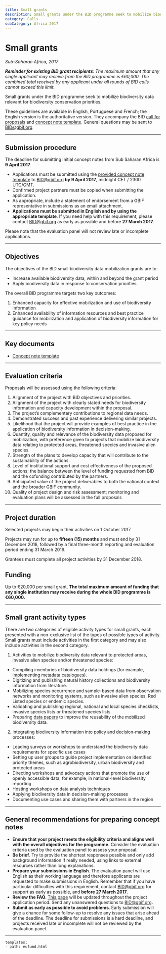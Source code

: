 ```yaml
---
title: Small grants
description: Small grants under the BID programme seek to mobilize biodiversity data relevant for biodiversity conservation priorities.
category: Calls
subCategory: Africa 2017
---
```

# Small grants

_Sub-Saharan Africa, 2017_

_**Reminder for existing BID grant recipients**: The maximum amount that any single applicant may receive from the BID programme is €60,000. The combined total received by any applicant under all rounds of BID calls cannot exceed this limit._

Small grants under the BID programme seek to mobilize biodiversity data relevant for biodiversity conservation priorities.

These guidelines are available in English, Portuguese and French; the English version is the authoritative version. They accompany the BID [call for proposals](http://www.gbif.org/newsroom/news/bid-africa-call-for-proposals-2017) and [concept note template](/raw/BID-Concept-Note-Template-Africa-2017.docx). General questions may be sent to [BID@gbif.org](mailto:BID@gbif.org).

<!-- toc -->
<!-- tocstop -->

-----------------------

## Submission procedure

The deadline for submitting initial concept notes from Sub Saharan Africa is **9 April 2017**.

+ Applications must be submitted using the [provided concept note template](/raw/BID-Concept-Note-Template-Africa-2017.docx) to [BID@gbif.org](mailto:BID@gbif.org) **by 9 April 2017**, midnight CET / 2300 UTC/GMT.
+ Confirmed project partners must be copied when submitting the application. 
+ As appropriate, include a statement of endorsement from a GBIF representative in submissions as an email attachment. 
+ **Applications must be submitted in English and by using the appropriate template**. If you need help with this requirement, please contact [BID@gbif.org](mailto:BID@gbif.org) as early as possible and before **27 March 2017**.

Please note that the evaluation panel will not review late or incomplete applications.

-----------------------

## Objectives

The objectives of the BID small biodiversity data mobilization grants are to:
+ Increase available biodiversity data, within and beyond the grant period
+ Apply biodiversity data in response to conservation priorities

The overall BID programme targets two key outcomes:
1. Enhanced capacity for effective mobilization and use of biodiversity information
2. Enhanced availability of information resources and best practice guidance for mobilization and application of biodiversity information for key policy needs
 
-----------------------

## Key documents

+ [Concept note template](/raw/BID-Concept-Note-Template-Africa-2017.docx)
 
-----------------------

## Evaluation criteria

Proposals will be assessed using the following criteria:

1. Alignment of the project with BID objectives and priorities.
2. Alignment of the project with clearly stated needs for biodiversity information and capacity development within the proposal.
3. The project’s complementary contributions to regional data needs.
4. Demonstrated success and past experience delivering similar projects.
5. Likelihood that the project will provide examples of best practice in the application of biodiversity information in decision-making.
6. Quantity, quality and relevance of the biodiversity data proposed for mobilization, with preference given to projects that mobilize biodiversity data relating to protected areas, threatened species and invasive alien species.
7. Strength of the plans to develop capacity that will contribute to the sustainability of the actions.
8. Level of institutional support and cost effectiveness of the proposed actions; the balance between the level of funding requested from BID and the cofunding contributed by the partners.
9. Anticipated value of the project deliverables to both the national context and the broader GBIF community.
10. Quality of project design and risk assessment; monitoring and evaluation plans will be assessed in the full proposals

-----------------------

## Project duration

Selected projects may begin their activities on 1 October 2017

Projects may run for up to **fifteen (15) months** and must end by 31 December 2018, followed by a final three-month reporting and evaluation period ending 31 March 2019. 

Grantees must complete all project activities by 31 December 2018.
 
## Funding

Up to €20,000 per small grant. **The total maximum amount of funding that any single institution may receive during the whole BID programme is €60,000.**
 
-----------------------

## Small grant activity types

There are two categories of eligible activity types for small grants, each presented with a non-exclusive list of the types of possible types of activity. Small grants must include activities in the first category and may also include activities in the second category.

1. Activities to mobilize biodiversity data relevant to protected areas, invasive alien species and/or threatened species:
+ Compiling inventories of biodiversity data holdings (for example, implementing metadata catalogues).
+ Digitizing and publishing natural history collections and biodiversity information from literature.
+ Mobilizing species occurrence and sample-based data from observation networks and monitoring systems, such as invasive alien species, Red Listed species or endemic species.
+ Validating and publishing regional, national and local species checklists, invasive species lists or threatened species lists.
+ Preparing [data papers](http://www.gbif.org/publishing-data/data-papers) to improve the reusability of the mobilized biodiversity data.

2. Integrating biodiversity information into policy and decision-making processes:
+ Leading surveys or workshops to understand the biodiversity data requirements for specific use cases
+ Setting up user groups to guide project implementation on identified priority themes, such as agrobiodiversity, urban biodiversity and protected areas
+ Directing workshops and advocacy actions that promote the use of openly accessible data, for example, in national-level biodiversity reporting
+ Hosting workshops on data analysis techniques
+ Applying biodiversity data in decision-making processes
+ Documenting use cases and sharing them with partners in the region  

-----------

## General recommendations for preparing concept notes

+ **Ensure that your project meets the eligibility criteria and aligns well with the overall objectives for the programme**. Consider the evaluation criteria used by the evaluation panel to assess your proposal.
+ **Be brief**. Try to provide the shortest responses possible and only add background information if really needed, using links to external resources rather than long explanations.
+ **Prepare your submissions in English**. The evaluation panel will use English as their working language and therefore applicants are requested to make submissions in English. Remember that if you have particular difficulties with this requirement, contact [BID@gbif.org](mailto:BID@gbif.org) for support as early as possible, and **before 27 March 2017**.
+ **Review the FAQ**. [This page](../faq) will be updated throughout the project application period. Send any unanswered questions to [BID@gbif.org](mailto:BID@gbif.org). 
+ **Submit as early as possible to avoid problems**. Early submission will give a chance for some follow-up to resolve any issues that arise ahead of the deadline. The deadline for submissions is a hard deadline, and projects received late or incomplete will not be reviewed by the evaluation panel.


----------

```styledYaml
templates:
- path: eufund.html
```

